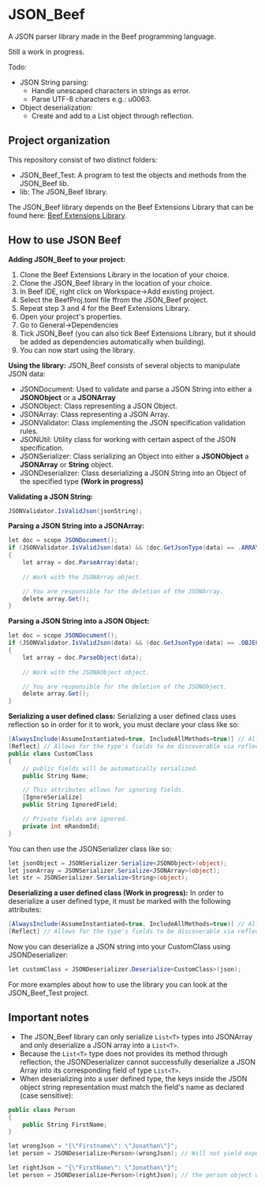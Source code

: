 # JSON_Beef
A JSON parser library made in the Beef programming language.

Still a work in progress.

Todo:
- JSON String parsing:
  - Handle unescaped characters in strings as error.
  - Parse UTF-8 characters e.g.: u0063.
- Object deserialization:
  - Create and add to a List<T> object through reflection.

## Project organization
This repository consist of two distinct folders:
- JSON_Beef_Test: A program to test the objects and methods from the JSON_Beef lib.
- lib: The JSON_Beef library.

The JSON_Beef library depends on the Beef Extensions Library that can be found here: [Beef Extensions Library](https://github.com/Jonathan-Racaud/Beef-Extensions-Lib).

## How to use JSON Beef

**Adding JSON_Beef to your project:**
1. Clone the Beef Extensions Library in the location of your choice.
2. Clone the JSON_Beef library in the location of your choice.
3. In Beef IDE, right click on Workspace->Add existing project.
4. Select the BeefProj.toml file ffrom the JSON_Beef project.
5. Repeat step 3 and 4 for the Beef Extensions Library.
6. Open your project's properties.
7. Go to General->Dependencies
8. Tick JSON_Beef (you can also tick Beef Extensions Library, but it should be added as dependencies automatically when building).
9. You can now start using the library.


**Using the library:**
JSON_Beef consists of several objects to manipulate JSON data:
- JSONDocument: Used to validate and parse a JSON String into either a **JSONObject** or a **JSONArray**
- JSONObject: Class representing a JSON Object.
- JSONArray: Class representing a JSON Array.
- JSONValidator: Class implementing the JSON specification validation rules.
- JSONUtil: Utility class for working with certain aspect of the JSON specification.
- JSONSerializer: Class serializing an Object into either a **JSONObject** a **JSONArray** or **String** object.
- JSONDeserializer: Class deserializing a JSON String into an Object of the specified type **(Work in progress)**

**Validating a JSON String:**
```c#
JSONValidator.IsValidJson(jsonString);
```

**Parsing a JSON String into a JSONArray:**
```c#
let doc = scope JSONDocument();
if (JSONValidator.IsValidJson(data) && (doc.GetJsonType(data) == .ARRAY))
{
    let array = doc.ParseArray(data);
    
    // Work with the JSONArray object.

    // You are responsible for the deletion of the JSONArray.
    delete array.Get();
}
```

**Parsing a JSON String into a JSON Object:**
```c#
let doc = scope JSONDocument();
if (JSONValidator.IsValidJson(data) && (doc.GetJsonType(data) == .OBJECT))
{
    let array = doc.ParseObject(data);
    
    // Work with the JSONAObject object.

    // You are responsible for the deletion of the JSONObject.
    delete array.Get();
}
```

**Serializing a user defined class:**
Serializing a user defined class uses reflection so in order for it to work, you must declare your class like so:
```c#
[AlwaysInclude(AssumeInstantiated=true, IncludeAllMethods=true)] // Allows for the type to be created via reflection (used by the Deserializer).
[Reflect] // Allows for the type's fields to be discoverable via reflection in order to serialize them.
public class CustomClass
{
    // public fields will be automatically serialized.
    public String Name;

    // This attributes allows for ignoring fields.
    [IgnoreSerialize]
    public String IgnoredField;

    // Private fields are ignored.
    private int mRandomId;
}
```

You can then use the JSONSerializer class like so:
```c#
let jsonObject = JSONSerializer.Serialize<JSONObject>(object);
let jsonArray = JSONSerializer.Serialize<JSONArray>(object);
let str = JSONSerializer.Serialize<String>(object);
```

**Deserializing a user defined class (Work in progress):**
In order to deserialize a user defined type, it must be marked with the following attributes:
```c#
[AlwaysInclude(AssumeInstantiated=true, IncludeAllMethods=true)] // Allows for the type to be created via reflection (used by the Deserializer).
[Reflect] // Allows for the type's fields to be discoverable via reflection in order to serialize them.
```

Now you can deserialize a JSON string into your CustomClass using JSONDeserializer:
```c#
let customClass = JSONDeserializer.Deserialize<CustomClass>(json);
```

For more examples about how to use the library you can look at the JSON_Beef_Test project.

## Important notes
- The JSON_Beef library can only serialize ```List<T>``` types into JSONArray and only deserialize a JSON array into a ```List<T>```.
- Because the ```List<T>``` type does not provides its method through reflection, the JSONDeserializer cannot successfully deserialize a JSON Array into its corresponding field of type ```List<T>```.
- When deserializing into a user defined type, the keys inside the JSON object string representation must match the field's name as declared (case sensitive):

```c#
public class Person
{
    public String FirstName;
}

let wrongJson = "{\"Firstname\": \"Jonathan\"}";
let person = JSONDeserialize<Person>(wrongJson); // Will not yield expected results because the type Person doesn't have a field named: Firstname.

let rightJson = "{\"FirstName\": \"Jonathan\"}";
let person = JSONDeserialize<Person>(rightJson); // the person object will successfully be serialized.
```